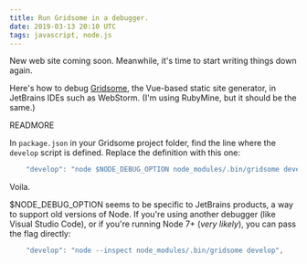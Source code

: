 ```yaml
---
title: Run Gridsome in a debugger.
date: 2019-03-13 20:10 UTC
tags: javascript, node.js
---
```

New web site coming soon. Meanwhile, it's time to start writing things
down again.

Here's how to debug [Gridsome](gridsome), the Vue-based static site
generator, in JetBrains IDEs such as WebStorm. (I'm using RubyMine,
but it should be the same.)

READMORE

In `package.json` in your Gridsome project folder, find the line where
the `develop` script is defined. Replace the definition with this one:

~~~javascript
    "develop": "node $NODE_DEBUG_OPTION node_modules/.bin/gridsome develop",
~~~

Voila.

$NODE_DEBUG_OPTION seems to be specific to JetBrains products, a way to
support old versions of Node. If you're using another debugger (like
Visual Studio Code), or if you're running Node 7+ (*very likely*),
you can pass the flag directly:

~~~javascript
    "develop": "node --inspect node_modules/.bin/gridsome develop",
~~~
